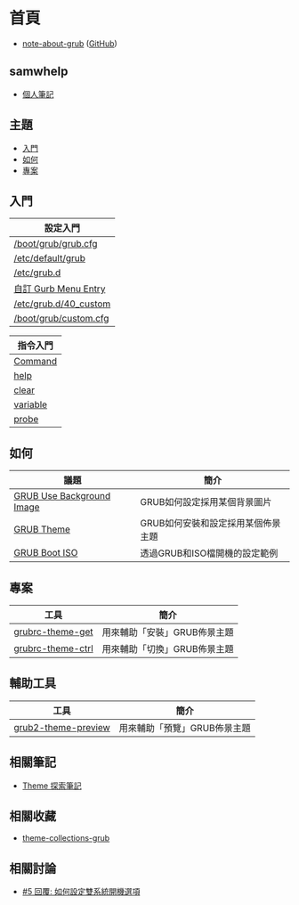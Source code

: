 
# 首頁

* [note-about-grub](https://samwhelp.github.io/note-about-grub/) ([GitHub](https://github.com/samwhelp/note-about-grub))


## samwhelp

* [個人筆記](https://samwhelp.github.io/book/)


## 主題

* [入門](#入門)
* [如何](#如何)
* [專案](#專案)

## 入門

| 設定入門 |
| --- |
| [/boot/grub/grub.cfg](https://samwhelp.github.io/note-about-grub/read/start/grub_cfg.html) |
| [/etc/default/grub](https://samwhelp.github.io/note-about-grub/read/start/etc_default_grub.html) |
| [/etc/grub.d](https://samwhelp.github.io/note-about-grub/read/start/etc_grub_d.html) |
| [自訂 Gurb Menu Entry](https://samwhelp.github.io/note-about-grub/read/start/custom_menu_entry.html) |
| [/etc/grub.d/40_custom](https://samwhelp.github.io/note-about-grub/read/start/40_custom.html) |
| [/boot/grub/custom.cfg](https://samwhelp.github.io/note-about-grub/read/start/custom_cfg.html) |


| 指令入門 |
| --- |
| [Command](https://samwhelp.github.io/note-about-grub/read/start/command.html) |
| [help](https://samwhelp.github.io/note-about-grub/read/start/command/help.html) |
| [clear](https://samwhelp.github.io/note-about-grub/read/start/command/clear.html) |
| [variable](https://samwhelp.github.io/note-about-grub/read/start/command/variable.html) |
| [probe](https://samwhelp.github.io/note-about-grub/read/start/command/probe.html) |



## 如何

| 議題 | 簡介 |
| --- | --- |
| [GRUB Use Background Image](https://samwhelp.github.io/note-about-grub/read/howto/use_background_image.html) | GRUB如何設定採用某個背景圖片 |
| [GRUB Theme](https://samwhelp.github.io/note-about-grub/read/howto/use_theme.html) | GRUB如何安裝和設定採用某個佈景主題 |
| [GRUB Boot ISO](https://samwhelp.github.io/note-about-grub/read/howto/boot_iso.html) | 透過GRUB和ISO檔開機的設定範例 |


## 專案

| 工具 | 簡介 |
| --- | --- |
| [grubrc-theme-get](https://samwhelp.github.io/note-about-grub/read/project/grubrc-profile/grubrc-theme-get.html) | 用來輔助「安裝」GRUB佈景主題 |
| [grubrc-theme-ctrl](https://samwhelp.github.io/note-about-grub/read/project/grubrc-profile/grubrc-theme-ctrl.html) | 用來輔助「切換」GRUB佈景主題 |


## 輔助工具

| 工具 | 簡介 |
| --- | --- |
| [grub2-theme-preview](https://samwhelp.github.io/note-about-manjaro/read/adjustment/tool/grub2-theme-preview.html) | 用來輔助「預覽」GRUB佈景主題 |


## 相關筆記

* [Theme 探索筆記](https://samwhelp.github.io/note-about-theme/)


## 相關收藏

* [theme-collections-grub](https://github.com/samwhelp/theme-collections-grub)


## 相關討論

* [#5 回覆: 如何設定雙系統開機選項](https://www.ubuntu-tw.org/modules/newbb/viewtopic.php?post_id=363530#forumpost363530)
